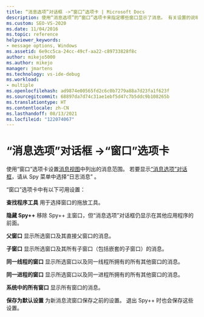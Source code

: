 ```yaml
---
title: “消息选项”对话框 ->“窗口”选项卡 | Microsoft Docs
description: 使用“消息选项”的“窗口”选项卡来指定哪些窗口显示了消息。 有关设置的说明，请参阅此文。
ms.custom: SEO-VS-2020
ms.date: 11/04/2016
ms.topic: reference
helpviewer_keywords:
- message options, Windows
ms.assetid: 6e9cc5ca-24cc-49cf-aa22-c89733828f8c
author: mikejo5000
ms.author: mikejo
manager: jmartens
ms.technology: vs-ide-debug
ms.workload:
- multiple
ms.openlocfilehash: ad9874e00565fd2c6c0b7279a88a7d23fa1f623f
ms.sourcegitcommit: 68897da7d74c31ae1ebf5d47c7b5ddc9b108265b
ms.translationtype: HT
ms.contentlocale: zh-CN
ms.lasthandoff: 08/13/2021
ms.locfileid: "122074067"
---
```

# <a name="windows-tab-message-options-dialog-box"></a>“消息选项”对话框 ->“窗口”选项卡
使用“窗口”选项卡设置[消息视图](../debugger/messages-view.md)中列出的消息范围。 若要显示[“消息选项”对话框](../debugger/message-options-dialog-box.md)，请从 Spy 菜单中选择“日志消息” 。

 “窗口”选项卡中有以下可用设置：

 **查找程序工具** 用于选择窗口的拖放工具。

 **隐藏 Spy++** 移除 Spy++ 主窗口，但“消息选项”对话框仍显示在其他应用程序的前面。

 **父窗口** 显示所选窗口及其直接父窗口的消息。

 **子窗口** 显示所选窗口及其所有子窗口（包括嵌套的子窗口）的消息。

 **同一线程的窗口** 显示所选窗口以及同一线程所拥有的所有其他窗口的消息。

 **同一进程的窗口** 显示所选窗口以及同一进程所拥有的所有其他窗口的消息。

 **系统中的所有窗口** 显示所有窗口的消息。

 **保存为默认设置** 为新消息流窗口保存之前的设置。 退出 Spy++ 时也会保存这些设置。